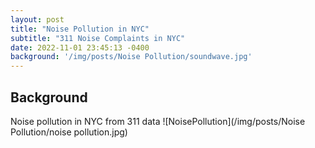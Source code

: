 ```yaml
---
layout: post
title: "Noise Pollution in NYC"
subtitle: "311 Noise Complaints in NYC"
date: 2022-11-01 23:45:13 -0400
background: '/img/posts/Noise Pollution/soundwave.jpg'
---
```




## Background
Noise pollution in NYC from 311 data
![NoisePollution](/img/posts/Noise Pollution/noise pollution.jpg)